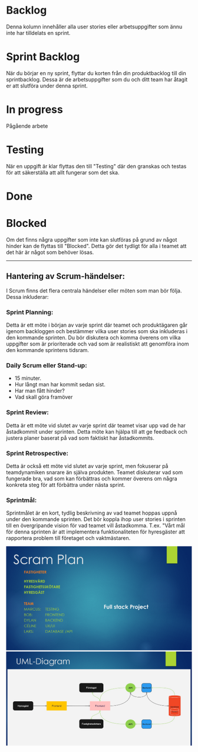 
# Backlog

Denna kolumn innehåller alla user stories eller arbetsuppgifter som ännu inte har tilldelats en sprint.

# Sprint Backlog

När du börjar en ny sprint, flyttar du korten från din produktbacklog till din sprintbacklog. Dessa är de arbetsuppgifter som du och ditt team har åtagit er att slutföra under denna sprint.

# In progress

Pågående arbete

# Testing

När en uppgift är klar flyttas den till "Testing" där den granskas och testas för att säkerställa att allt fungerar som det ska.

# Done

# Blocked

Om det finns några uppgifter som inte kan slutföras på grund av något hinder kan de flyttas till "Blocked". Detta gör det tydligt för alla i teamet att det här är något som behöver lösas.

---

## Hantering av Scrum-händelser:

I Scrum finns det flera centrala händelser eller möten som man bör följa. Dessa inkluderar:

### Sprint Planning: 

Detta är ett möte i början av varje sprint där teamet och produktägaren går igenom backloggen och bestämmer vilka user stories som ska inkluderas i den kommande sprinten. Du bör diskutera och komma överens om vilka uppgifter som är prioriterade och vad som är realistiskt att genomföra inom den kommande sprintens tidsram.

### Daily Scrum eller Stand-up:

- 15 minuter. 
- Hur långt man har kommit sedan sist.
- Har man fått hinder?
- Vad skall göra framöver

### Sprint Review: 

Detta är ett möte vid slutet av varje sprint där teamet visar upp vad de har åstadkommit under sprinten. Detta möte kan hjälpa till att ge feedback och justera planer baserat på vad som faktiskt har åstadkommits.

### Sprint Retrospective:

Detta är också ett möte vid slutet av varje sprint, men fokuserar på teamdynamiken snarare än själva produkten. Teamet diskuterar vad som fungerade bra, vad som kan förbättras och kommer överens om några konkreta steg för att förbättra under nästa sprint.

### Sprintmål:

Sprintmålet är en kort, tydlig beskrivning av vad teamet hoppas uppnå under den kommande sprinten. Det bör koppla ihop user stories i sprinten till en övergripande vision för vad teamet vill åstadkomma. T.ex. "Vårt mål för denna sprinten är att implementera funktionaliteten för hyresgäster att rapportera problem till företaget och vaktmästaren.

![Presentation](./01-Scrum.png)
![Presentation](./02-Scrum.png)
